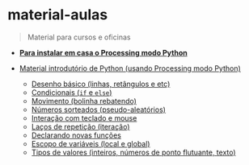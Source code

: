 # material-aulas
> Material para cursos e oficinas

- **[Para instalar em casa o Processing modo Python](https://abav.lugaralgum.com/como-instalar-o-processing-modo-python/)**

- [Material introdutório de Python (usando Processing modo Python)](//blob/master/Processing-Python)

  - [Desenho básico (linhas, retângulos e etc)](/Processing-Python/desenho-basico_py.md)
  - [Condicionais (`if` e `else`)](/Processing-Python/condicionais_py.md)
  - [Movimento (bolinha rebatendo)](/Processing-Python/movimento_py.md)
  - [Números sorteados (pseudo-aleatórios)](/Processing-Python/numeros-aleatorios_py.md)
  - [Interação com teclado e mouse](/Processing-Python/input_py.py)
  - [Laços de repetição (iteração)](/Processing-Python/lacos_py.md)
  - [Declarando novas funções](/Processing-Python/funcoes_py.py)
  - [Escopo de variáveis (local e global)](/Processing-Python/escopo_py.md)
  - [Tipos de valores (inteiros, números de ponto flutuante, texto)](/Processing-Python/desenho-basico_py.py)
